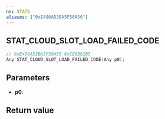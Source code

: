 ```yaml
---
ns: STATS
aliases: ["0xE496A53BA5F50A56"]
---
```

## STAT_CLOUD_SLOT_LOAD_FAILED_CODE

```c
// 0xE496A53BA5F50A56 0xCE6B62B5
Any STAT_CLOUD_SLOT_LOAD_FAILED_CODE(Any p0);
```


## Parameters
* **p0**: 

## Return value
